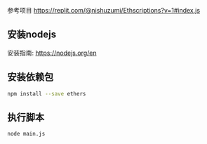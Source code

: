 参考项目 https://replit.com/@nishuzumi/Ethscriptions?v=1#index.js

## 安装nodejs

安装指南: https://nodejs.org/en

## 安装依赖包

```sh
npm install --save ethers
```

## 执行脚本

```sh
node main.js
```
